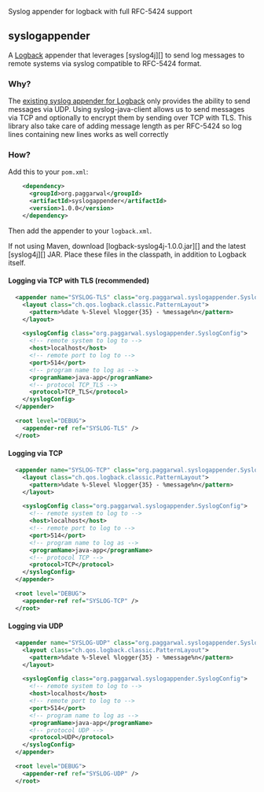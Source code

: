 Syslog appender for logback with full RFC-5424 support


## syslogappender

A [Logback][] appender that leverages [syslog4j][] to send log messages to
remote systems via syslog compatible to RFC-5424 format.

### Why?

The [existing syslog appender for Logback][logback-syslog-appender] only
provides the ability to send messages via UDP. Using syslog-java-client allows us to
send messages via TCP and optionally to encrypt them by sending over TCP with
TLS. This library also take care of adding message length as per RFC-5424 so log lines containing
new lines works as well correctly

### How?

Add this to your `pom.xml`:

``` xml
    <dependency>
      <groupId>org.paggarwal</groupId>
      <artifactId>syslogappender</artifactId>
      <version>1.0.0</version>
    </dependency>
```

Then add the appender to your `logback.xml`.

If not using Maven, download [logback-syslog4j-1.0.0.jar][] and the latest
[syslog4j][] JAR.  Place these files in the classpath, in addition to Logback
itself.

#### Logging via TCP with TLS (recommended)

``` xml
  <appender name="SYSLOG-TLS" class="org.paggarwal.syslogappender.SyslogAppender">
    <layout class="ch.qos.logback.classic.PatternLayout">
      <pattern>%date %-5level %logger{35} - %message%n</pattern>
    </layout>

    <syslogConfig class="org.paggarwal.syslogappender.SyslogConfig">
      <!-- remote system to log to -->
      <host>localhost</host>
      <!-- remote port to log to -->
      <port>514</port>
      <!-- program name to log as -->
      <programName>java-app</programName>
      <!-- protocol TCP_TLS -->
      <protocol>TCP_TLS</protocol>
    </syslogConfig>
  </appender> 

  <root level="DEBUG">
    <appender-ref ref="SYSLOG-TLS" />
  </root>
```

#### Logging via TCP

``` xml
  <appender name="SYSLOG-TCP" class="org.paggarwal.syslogappender.SyslogAppender">
    <layout class="ch.qos.logback.classic.PatternLayout">
      <pattern>%date %-5level %logger{35} - %message%n</pattern>
    </layout>

    <syslogConfig class="org.paggarwal.syslogappender.SyslogConfig">
      <!-- remote system to log to -->
      <host>localhost</host>
      <!-- remote port to log to -->
      <port>514</port>
      <!-- program name to log as -->
      <programName>java-app</programName>
      <!-- protocol TCP -->
      <protocol>TCP</protocol>
    </syslogConfig>
  </appender> 

  <root level="DEBUG">
    <appender-ref ref="SYSLOG-TCP" />
  </root>
```

#### Logging via UDP

``` xml
  <appender name="SYSLOG-UDP" class="org.paggarwal.syslogappender.SyslogAppender">
    <layout class="ch.qos.logback.classic.PatternLayout">
      <pattern>%date %-5level %logger{35} - %message%n</pattern>
    </layout>

    <syslogConfig class="org.paggarwal.syslogappender.SyslogConfig">
      <!-- remote system to log to -->
      <host>localhost</host>
      <!-- remote port to log to -->
      <port>514</port>
      <!-- program name to log as -->
      <programName>java-app</programName>
      <!-- protocol UDP -->
      <protocol>UDP</protocol>
    </syslogConfig>
  </appender> 

  <root level="DEBUG">
    <appender-ref ref="SYSLOG-UDP" />
  </root>
```


[Logback]: http://logback.qos.ch/
[syslog-java-client]: https://github.com/CloudBees-community/syslog-java-client
[logback-syslog-appender]: http://logback.qos.ch/manual/appenders.html#SyslogAppender
[RFC-5424]: https://tools.ietf.org/html/rfc5424

